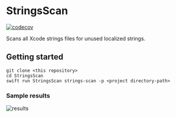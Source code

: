 # StringsScan
[![codecov](https://codecov.io/gh/pocosoft/StringsScan/branch/main/graph/badge.svg?token=tNUwaugU4z)](https://codecov.io/gh/pocosoft/StringsScan)

Scans all Xcode strings files for unused localized strings.

## Getting started

```
git clone <this repository>
cd StringsScan
swift run StringsScan strings-scan -p <project directory-path>
```

### Sample results

![results](https://user-images.githubusercontent.com/12389710/183217185-8725366f-589f-4283-93ea-fb7a90481daf.png)
